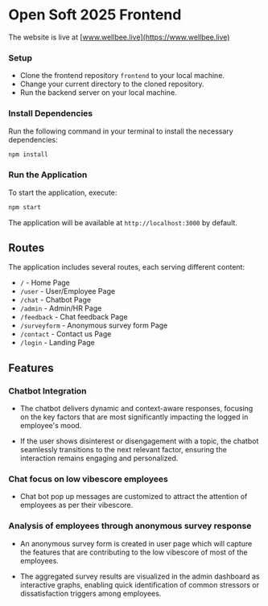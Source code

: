 # Open Soft 2025 Frontend

The website is live at [www.wellbee.live](https://www.wellbee.live)

### Setup

- Clone the frontend repository `frontend` to your local machine.
- Change your current directory to the cloned repository.
- Run the backend server on your local machine.



### Install Dependencies

Run the following command in your terminal to install the necessary dependencies:

```bash
npm install
```

### Run the Application

To start the application, execute:

```bash
npm start
```

The application will be available at `http://localhost:3000` by default.

## Routes

The application includes several routes, each serving different content:

- `/` - Home Page
- `/user` - User/Employee Page
- `/chat` - Chatbot Page
- `/admin` - Admin/HR Page
- `/feedback` - Chat feedback Page 
- `/surveyform` - Anonymous survey form Page
- `/contact` - Contact us Page
- `/login` - Landing Page


## Features


### Chatbot Integration

  - The chatbot delivers dynamic and context-aware responses, focusing on the key factors that are most significantly impacting the logged in employee's mood.

  - If the user shows disinterest or disengagement with a topic, the chatbot seamlessly transitions to the next relevant factor, ensuring the interaction remains engaging and personalized.

### Chat focus on low vibescore employees

  - Chat bot pop up messages are customized to attract the attention of employees as per their vibescore.

### Analysis of employees through anonymous survey response

  - An anonymous survey form is created in user page which will capture the features that are contributing to the low vibescore of most of the employees.   

  - The aggregated survey results are visualized in the admin dashboard as interactive graphs, enabling quick identification of common stressors or dissatisfaction triggers among employees.
